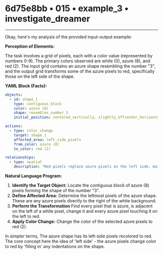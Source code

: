 # 6d75e8bb • 015 • example_3 • investigate_dreamer

---
Okay, here's my analysis of the provided input-output example:

**Perception of Elements:**

The task involves a grid of pixels, each with a color value (represented by numbers 0-9). The primary colors observed are white (0), azure (8), and red (2). The input grid contains an azure shape resembling the number "3", and the output grid transforms some of the azure pixels to red, specifically those on the left side of the shape.

**YAML Block (Facts):**



```yaml
objects:
  - id: shape_1
    type: contiguous_block
    color: azure (8)
    shape: resembles_number_3
    initial_position: centered_vertically, slightly_offcenter_horizontally

actions:
  - type: color_change
    target: shape_1
    affected_area: left_side_pixels
    from_color: azure (8)
    to_color: red (2)

relationships:
  - type: spatial
    description: "Red pixels replace azure pixels on the left side, maintaining overall shape integrity."

```



**Natural Language Program:**

1.  **Identify the Target Object:** Locate the contiguous block of azure (8) pixels forming the shape of the number "3".
2.  **Define Affected Area:** Determine the leftmost pixels of the azure shape. These are any azure pixels directly to the right of the white background.
3. **Perform the Transformation** Find every pixel that is azure, is adjacent on the left of a white pixel, change it and every azure pixel touching it on the left to red.
4.  **Apply Color Change:** Change the color of the selected azure pixels to red (2).

In simpler terms, The azure shape has its left-side pixels recolored to red. The core concept here the idea of 'left side' - the azure pixels change color to red by 'filling in' any indentations on the shape.

